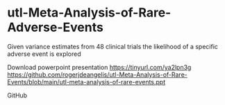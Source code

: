 # utl-Meta-Analysis-of-Rare-Adverse-Events
Given variance estimates from 48 clinical trials the likelihood of a specific adverse event is explored

Download powerpoint presentation
https://tinyurl.com/ya2lpn3g
https://github.com/rogerjdeangelis/utl-Meta-Analysis-of-Rare-Events/blob/main/utl-meta-analysis-of-rare-events.ppt

GitHub

